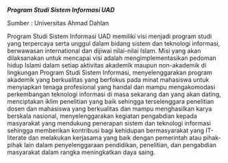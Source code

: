 ***Program Studi Sistem Informasi UAD***

Sumber : Universitas Ahmad Dahlan

Program Studi Sistem Informasi UAD memiliki visi menjadi program studi yang terpercaya serta unggul dalam bidang sistem dan teknologi informasi, berwawasan international dan dijiwai nilai-nilai Islam. Misi yang akan dilaksanakan untuk mencapai visi adalah mengimplementasikan pedoman hidup Islami dalam setiap aktivitas akademik maupun non-akademik di lingkungan Program Studi Sistem Informasi, menyelenggarakan program akademik yang berkualitas yang berfokus pada minat mahasiswa untuk menyiapkan tenaga profesional yang handal dan mampu mengakomodasi perkembangan teknologi informasi di masa sekarang dan yang akan dating, menciptakan iklim penelitian yang baik sehingga terselenggara penelitian dosen dan mahasiswa yang berkualitas dan mampu menghasilkan karya berskala nasional, menyelenggarakan kegiatan pengabdian kepada masyarakat yang mendukung penerapan sistem dan teknologi informasi sehingga memberikan kontribusi bagi kehidupan bermasyarakat yang IT-literate dan melakukan kerjasama yang baik dengan pemerintah atau pihak-pihak lain dalam penyelenggaraan pendidikan, penelitian, dan pengabdian masyarakat dalam rangka meningkatkan daya saing.